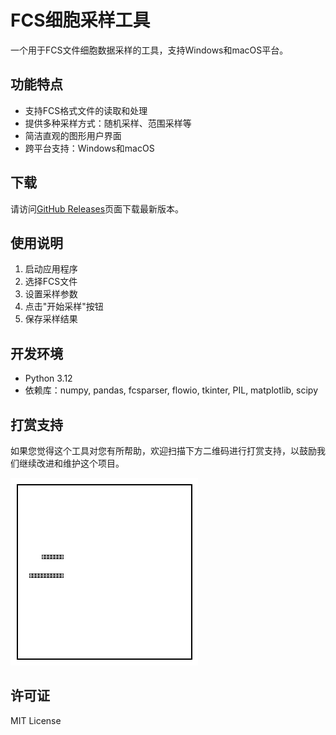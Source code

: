 # FCS细胞采样工具

一个用于FCS文件细胞数据采样的工具，支持Windows和macOS平台。

## 功能特点

- 支持FCS格式文件的读取和处理
- 提供多种采样方式：随机采样、范围采样等
- 简洁直观的图形用户界面
- 跨平台支持：Windows和macOS

## 下载

请访问[GitHub Releases](https://github.com/fastnas2023/fcs-sampler-test/releases)页面下载最新版本。

## 使用说明

1. 启动应用程序
2. 选择FCS文件
3. 设置采样参数
4. 点击"开始采样"按钮
5. 保存采样结果

## 开发环境

- Python 3.12
- 依赖库：numpy, pandas, fcsparser, flowio, tkinter, PIL, matplotlib, scipy

## 打赏支持

如果您觉得这个工具对您有所帮助，欢迎扫描下方二维码进行打赏支持，以鼓励我们继续改进和维护这个项目。

![微信打赏二维码](wechat_donate.png)

## 许可证

MIT License
